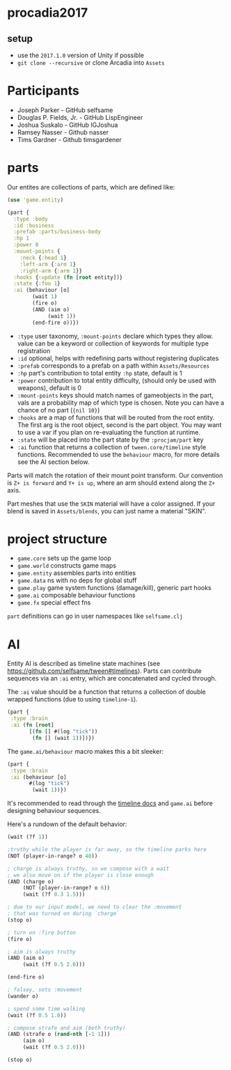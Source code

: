 # procadia2017


## setup

* use the `2017.1.0` version of Unity if possible
* `git clone --recursive` or clone Arcadia into `Assets`

# Participants

* Joseph Parker - GitHub selfsame
* Douglas P. Fields, Jr. - GitHub LispEngineer
* Joshua Suskalo - GitHub IGJoshua
* Ramsey Nasser - Github nasser
* Tims Gardner - Github timsgardener


# parts

Our entites are collections of parts, which are defined like:

```clj
(use 'game.entity)

(part {
  :type :body
  :id :business
  :prefab :parts/business-body
  :hp 1
  :power 0
  :mount-points {
    :neck {:head 1}
    :left-arm {:arm 1}
    :right-arm {:arm 1}} 
  :hooks {:update (fn [root entity])}
  :state {:foo 1}
  :ai (behaviour [o]
  		(wait 1)
  		(fire o)
  		(AND (aim o)
             (wait 1))
        (end-fire o))})
 ```
* `:type` user taxonomy, `:mount-points` declare which types they allow. value can be a keyword or collection of keywords for multiple type registration
* `:id` optional, helps with redefining parts without registering duplicates
* `:prefab` corresponds to a prefab on a path within `Assets/Resources`
* `:hp` part's contribution to total entity `:hp` state, default is 1
* `:power` contribution to total entity difficulty, (should only be used with weapons), default is 0
* `:mount-points` keys should match names of gameobjects in the part, vals are a probability map of which type is chosen. Note you can have a chance of no part (`{nil 10}`)
* `:hooks` are a map of functions that will be routed from the root entity.  The first arg is the root object, second is the part object.  You may want to use a var if you plan on re-evaluating the function at runtime.
* `:state` will be placed into the part state by the `:procjam/part` key
* `:ai` function that returns a collection of `tween.core/timeline` style functions.  Recommended to use the `behaviour` macro, for more details see the AI section below.


Parts will match the rotation of their mount point transform.  Our convention is `Z+ is forward` and `Y+ is up`, where an arm should extend along the `Z+` axis.

Part meshes that use the `SKIN` material will have a color assigned.  If your blend is saved in `Assets/blends`, you can just name a material "SKIN".

# project structure

* `game.core` sets up the game loop
* `game.world` constructs game maps
* `game.entity` assembles parts into entities
* `game.data` ns with no deps for global stuff
* `game.play` game system functions (damage/kill), generic part hooks
* `game.ai` composable behaviour functions
* `game.fx` special effect fns

`part` definitions can go in user namespaces like `selfsame.clj`


# AI

Entity AI is described as timeline state machines (see https://github.com/selfsame/tween#timelines). Parts can contribute sequences via an `:ai` entry, which are concatenated and cycled through.

The `:ai` value should be a function that returns a collection of double wrapped functions (due to using `timeline-1`).

```clj
(part {
 :type :brain
 :ai (fn [root] 
       [(fn [] #(log "tick"))
        (fn [] (wait 1))])})
```

The `game.ai/behaviour` macro makes this a bit sleeker:

```clj
(part {
 :type :brain
 :ai (behaviour [o]
	   #(log "tick")
	    (wait 1))})
```

It's recommended to read through the [timeline docs](https://github.com/selfsame/tween#timelines) and `game.ai` before designing behaviour sequences. 

Here's a rundown of the default behavior:

```clj
(wait (?f 1))

;truthy while the player is far away, so the timeline parks here
(NOT (player-in-range? o 40))

; charge is always truthy, so we compose with a wait
; we also move on if the player is close enough
(AND (charge o)
     (NOT (player-in-range? o 6))
     (wait (?f 0.3 1.5)))

; due to our input model, we need to clear the :movement
; that was turned on during `charge`
(stop o)

; turn on :fire button
(fire o)

; aim is always truthy
(AND (aim o)
     (wait (?f 0.5 2.0)))

(end-fire o)

; falsey, sets :movement
(wander o)

; spend some time walking
(wait (?f 0.5 1.0))

; compose strafe and aim (both truthy)
(AND (strafe o (rand-nth [-1 1]))
     (aim o)
     (wait (?f 0.5 2.0)))

(stop o)
```